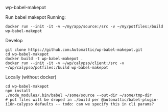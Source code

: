 wp-babel-makepot

Run babel makepot Running:

```
docker run --init -it -v ~/my/app/source:/src -v ~/my/potfiles:/build wp-babel-makepot
```

Develop

```
git clone https://github.com:Automattic/wp-babel-makepot.git
cd wp-babel-makepot
docker build -t wp-babel-makepot .
docker run --init -it -v ~/wp/calypso/client:/src -v ~/wp/calypso/potfiles:/build wp-babel-makepot
```

Locally (without docker)

```
cd wp-babel-makepot
npm install
./node_modules/.bin/babel ~/some/source --out-dir ~/some/tmp-dir
# pot files will be droped in ./build per @automattic/babel-plugin-i18n-calypso defaults -- todo: can we specify this in cli params?
```
